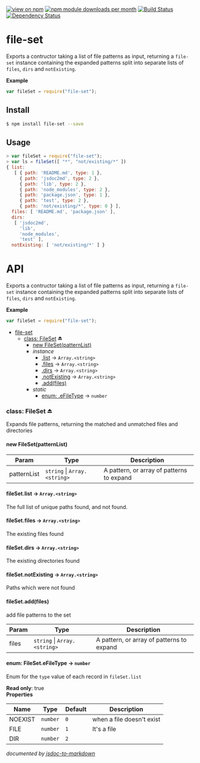 [![view on npm](http://img.shields.io/npm/v/file-set.svg)](https://www.npmjs.org/package/file-set)
[![npm module downloads per month](http://img.shields.io/npm/dm/file-set.svg)](https://www.npmjs.org/package/file-set)
[![Build Status](https://travis-ci.org/75lb/file-set.svg?branch=master)](https://travis-ci.org/75lb/file-set)
[![Dependency Status](https://david-dm.org/75lb/file-set.svg)](https://david-dm.org/75lb/file-set)

# file-set
Exports a contructor taking a list of file patterns as input, returning a `file-set` instance containing the expanded patterns split into separate lists of `files`, `dirs` and `notExisting`.

**Example**  
```js
var fileSet = require("file-set");
```


## Install
```sh
$ npm install file-set --save
```

## Usage
```js
> var fileSet = require("file-set");
> var ls = fileSet([ "*", "not/existing/*" ])
{ list:
   [ { path: 'README.md', type: 1 },
     { path: 'jsdoc2md', type: 2 },
     { path: 'lib', type: 2 },
     { path: 'node_modules', type: 2 },
     { path: 'package.json', type: 1 },
     { path: 'test', type: 2 },
     { path: 'not/existing/*', type: 0 } ],
  files: [ 'README.md', 'package.json' ],
  dirs:
   [ 'jsdoc2md',
     'lib',
     'node_modules',
     'test' ],
  notExisting: [ 'not/existing/*' ] }
```

# API
Exports a contructor taking a list of file patterns as input, returning a `file-set` instance containing the expanded patterns split into separate lists of `files`, `dirs` and `notExisting`.

**Example**  
```js
var fileSet = require("file-set");
```

* [file-set](#module_file-set)
  * [class: FileSet](#exp_module_file-set--FileSet) ⏏
    * [new FileSet(patternList)](#new_module_file-set--FileSet_new)
    * _instance_
      * [.list](#module_file-set--FileSet#list) → <code>Array.&lt;string&gt;</code>
      * [.files](#module_file-set--FileSet#files) → <code>Array.&lt;string&gt;</code>
      * [.dirs](#module_file-set--FileSet#dirs) → <code>Array.&lt;string&gt;</code>
      * [.notExisting](#module_file-set--FileSet#notExisting) → <code>Array.&lt;string&gt;</code>
      * [.add(files)](#module_file-set--FileSet#add)
    * _static_
      * [enum: .eFileType](#module_file-set--FileSet.eFileType) → <code>number</code>

<a name="exp_module_file-set--FileSet"></a>
### class: FileSet ⏏
Expands file patterns, returning the matched and unmatched files and directories

<a name="new_module_file-set--FileSet_new"></a>
#### new FileSet(patternList)

| Param | Type | Description |
| --- | --- | --- |
| patternList | <code>string</code> \| <code>Array.&lt;string&gt;</code> | A pattern, or array of patterns to expand |

<a name="module_file-set--FileSet#list"></a>
#### fileSet.list → <code>Array.&lt;string&gt;</code>
The full list of unique paths found, and not found.

<a name="module_file-set--FileSet#files"></a>
#### fileSet.files → <code>Array.&lt;string&gt;</code>
The existing files found

<a name="module_file-set--FileSet#dirs"></a>
#### fileSet.dirs → <code>Array.&lt;string&gt;</code>
The existing directories found

<a name="module_file-set--FileSet#notExisting"></a>
#### fileSet.notExisting → <code>Array.&lt;string&gt;</code>
Paths which were not found

<a name="module_file-set--FileSet#add"></a>
#### fileSet.add(files)
add file patterns to the set


| Param | Type | Description |
| --- | --- | --- |
| files | <code>string</code> \| <code>Array.&lt;string&gt;</code> | A pattern, or array of patterns to expand |

<a name="module_file-set--FileSet.eFileType"></a>
#### enum: FileSet.eFileType → <code>number</code>
Enum for the `type` value of each record in `fileSet.list`

**Read only**: true  
**Properties**

| Name | Type | Default | Description |
| --- | --- | --- | --- |
| NOEXIST | <code>number</code> | <code>0</code> | when a file doesn't exist |
| FILE | <code>number</code> | <code>1</code> | It's a file |
| DIR | <code>number</code> | <code>2</code> |  |



*documented by [jsdoc-to-markdown](https://github.com/75lb/jsdoc-to-markdown)*
